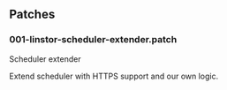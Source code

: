 ## Patches

### 001-linstor-scheduler-extender.patch

Scheduler extender

Extend scheduler with HTTPS support and our own logic.
